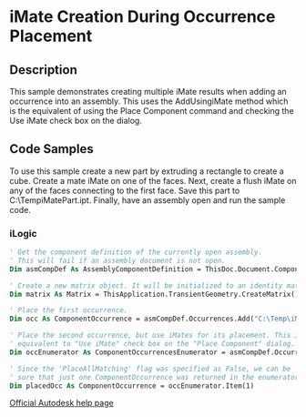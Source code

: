 # iMate Creation During Occurrence Placement

## Description
This sample demonstrates creating multiple iMate results when adding an occurrence into an assembly. This uses the AddUsingiMate method which is the equivalent of using the Place Component command and checking the Use iMate check box on the dialog.

## Code Samples 
To use this sample create a new part by extruding a rectangle to create a cube. Create a mate iMate on one of the faces. Next, create a flush iMate on any of the faces connecting to the first face. Save this part to C:\TempiMatePart.ipt. Finally, have an assembly open and run the sample code.

### iLogic
```vb
' Get the component definition of the currently open assembly.
' This will fail if an assembly document is not open.
Dim asmCompDef As AssemblyComponentDefinition = ThisDoc.Document.ComponentDefinition

' Create a new matrix object. It will be initialized to an identity matrix.
Dim matrix As Matrix = ThisApplication.TransientGeometry.CreateMatrix()

' Place the first occurrence.
Dim occ As ComponentOccurrence = asmCompDef.Occurrences.Add("C:\Temp\iMatePart.ipt", matrix)

' Place the second occurrence, but use iMates for its placement. This is
' equivalent to "Use iMate" check box on the "Place Component" dialog.
Dim occEnumerator As ComponentOccurrencesEnumerator = asmCompDef.Occurrences.AddUsingiMates("C:\Temp\iMatePart.ipt", False)

' Since the 'PlaceAllMatching' flag was specified as False, we can be
' sure that just one ComponentOccurrence was returned in the enumerator.
Dim placedOcc As ComponentOccurrence = occEnumerator.Item(1)
```
[Official Autodesk help page](https://help.autodesk.com/view/INVNTOR/2025/ENU/?guid=AddUsingiMates_Sample)